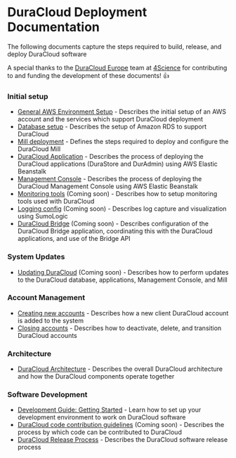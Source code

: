# DuraCloud Deployment Documentation

The following documents capture the steps required to build, release, and deploy DuraCloud software

A special thanks to the [DuraCloud Europe](https://www.duracloudeurope.org/) team at [4Science](https://www.4science.it) for contributing to and funding the development of these documents! :thumbsup:

### Initial setup
* [General AWS Environment Setup](aws-setup.md) - Describes the initial setup of an AWS account and the services which support DuraCloud deployment
* [Database setup](database-setup.md) - Describes the setup of Amazon RDS to support DuraCloud
* [Mill deployment](mill-setup.md) - Defines the steps required to deploy and configure the DuraCloud Mill
* [DuraCloud Application](duracloud-webapp-setup.md) - Describes the process of deploying the DuraCloud applications (DuraStore and DurAdmin) using AWS Elastic Beanstalk
* [Management Console](management-console-setup.md) -  Describes the process of deploying the DuraCloud Management Console using AWS Elastic Beanstalk
* [Monitoring tools](monitoring.md) (Coming soon) - Describes how to setup monitoring tools used with DuraCloud
* [Logging config](logging.md) (Coming soon) - Describes log capture and visualization using SumoLogic
* [DuraCloud Bridge](bridge.md) (Coming soon) - Describes configuration of the DuraCloud Bridge application, coordinating this with the DuraCloud applications, and use of the Bridge API

### System Updates
* [Updating DuraCloud](system-updates.md) (Coming soon) - Describes how to perform updates to the DuraCloud database, applications, Management Console, and Mill

### Account Management
* [Creating new accounts](creating-new-accounts.md) - Describes how a new client DuraCloud account is added to the system
* [Closing accounts](closing-accounts.md) - Describes how to deactivate, delete, and transition DuraCloud accounts

### Architecture
* [DuraCloud Architecture](architecture.md) - Describes the overall DuraCloud architecture and how the DuraCloud components operate together

### Software Development
* [Development Guide: Getting Started](dev-guide-getting-started.md) - Learn how to set up your development environment to work on DuraCloud software
* [DuraCloud code contribution guidelines](code-guidelines.md) (Coming soon) - Describes the process by which code can be contributed to DuraCloud
* [DuraCloud Release Process](release-new-version.md) - Describes the DuraCloud software release process
